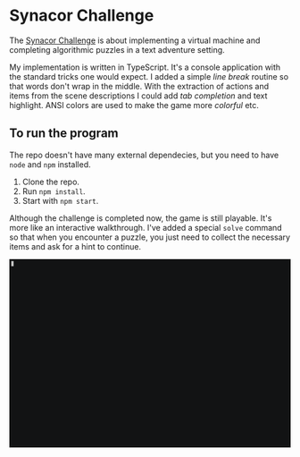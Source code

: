 # Synacor Challenge
The [Synacor Challenge](https://challenge.synacor.com/) is about implementing a virtual machine and 
completing algorithmic puzzles in a text adventure setting.

My implementation is written in TypeScript. It's a console application with the standard tricks 
one would expect. I added a simple *line break* routine so that words don't wrap in the middle. 
With the extraction of actions and items from the scene descriptions I could add *tab completion* 
and text highlight. ANSI colors are used to make the game more *colorful* etc.

## To run the program

The repo doesn't have many external dependecies, but you need to have `node` and `npm` installed.

1. Clone the repo.
2. Run `npm install`.
3. Start with `npm start`.

Although the challenge is completed now, the game is still playable. It's more like an interactive 
walkthrough. I've added a special `solve` command so that when you encounter a puzzle, you just need 
to collect the necessary items and ask for a hint to continue.

![Demo](resources/demo.gif)